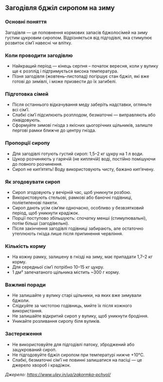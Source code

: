 ## Загодівля бджіл сиропом на зиму

### Основні поняття
Загодівля — це поповнення кормових запасів бджолосімей на зиму густим цукровим сиропом. Відрізняється від підгодівлі, яка стимулює розвиток сім’ї навесні чи влітку.

### Коли проводити загодівлю
- Найкращий період — кінець серпня – початок вересня, коли у вулику ще є розплід і підтримується висока температура.
- Пізня загодівля (жовтень–листопад) погіршує стан бджіл, які вже готові до зимівлі, і може призвести до їх загибелі.

### Підготовка сімей
- Після останнього відкачування меду заберіть надставки, огляньте всі сім’ї.
- Слабкі сім’ї підсилюють розплодом, безматочні — виправляють або ліквідовують.
- Сформуйте зимові гнізда з якісних цьогорічних щільників, залиште пергові рамки ближче до центру гнізда.

### Пропорції сиропу
- Для загодівлі готують густий сироп: 1,5–2 кг цукру на 1 л води.
- Цукор розчиняють у гарячій (не киплячій) воді, постійно помішуючи до повного розчинення.
- Сироп не кип’ятять! Воду використовують чисту, бажано кип’ячену.

### Як згодовувати сироп
- Сироп згодовують у вечірній час, щоб уникнути розбою.
- Використовують стельові, рамкові або баночні годівниці, поліетиленові пакети.
- Сироп дають усім сім’ям одночасно, особливо у безвзятковий період, щоб уникнути крадіжок.
- Порції поступово збільшують: спочатку менші (стимулювальні), потім більші (загодівельні).
- Після закінчення загодівлі годівниці забирають, але остаточно утеплюють гнізда лише після припинення червління.

### Кількість корму
- На кожну рамку, залишену в гнізді на зиму, має припадати 1,7–2 кг корму.
- Для середньої сім’ї потрібно 10–15 кг цукру.
- 1 дм² запечатаного щільника містить ~300 г корму.

### Важливі поради
- Не залишайте у вулику старі щільники, на яких вже зимували бджоли.
- Слідкуйте за чистотою годівниць, мийте їх після кожного використання.
- Не залишайте відкритий сироп у вулику, щоб уникнути бродіння.
- Уникайте розливання сиропу біля вуликів.

### Застереження
- Не використовуйте для підгодівлі патоку, зброджений або зацукрований сироп.
- Не підгодовуйте бджіл сиропом при температурі нижче +10°C.
- Слабкі, безматочні сім’ї не повинні залишатися на пасіці — це джерело хвороб і крадіжок.

_Джерело: https://www.uley.in/ua/zakormka-pchyol/_

